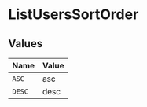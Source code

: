 # ListUsersSortOrder


## Values

| Name   | Value  |
| ------ | ------ |
| `ASC`  | asc    |
| `DESC` | desc   |